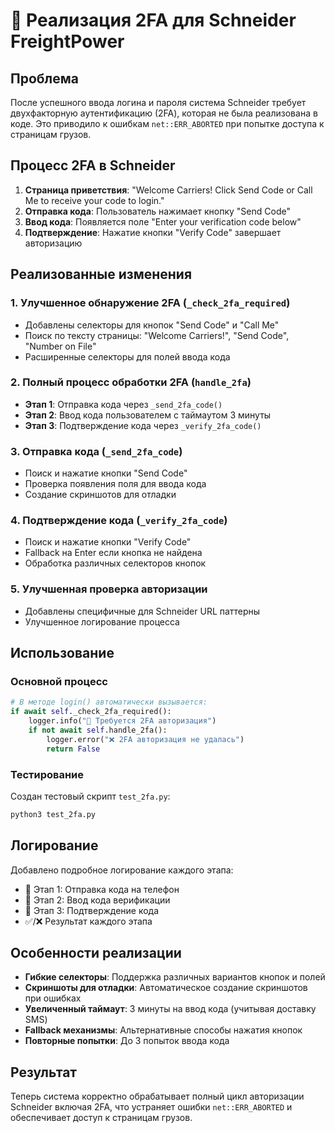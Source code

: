 # 🔐 Реализация 2FA для Schneider FreightPower

## Проблема
После успешного ввода логина и пароля система Schneider требует двухфакторную аутентификацию (2FA), которая не была реализована в коде. Это приводило к ошибкам `net::ERR_ABORTED` при попытке доступа к страницам грузов.

## Процесс 2FA в Schneider
1. **Страница приветствия**: "Welcome Carriers! Click Send Code or Call Me to receive your code to login."
2. **Отправка кода**: Пользователь нажимает кнопку "Send Code"
3. **Ввод кода**: Появляется поле "Enter your verification code below"
4. **Подтверждение**: Нажатие кнопки "Verify Code" завершает авторизацию

## Реализованные изменения

### 1. Улучшенное обнаружение 2FA (`_check_2fa_required`)
- Добавлены селекторы для кнопок "Send Code" и "Call Me"
- Поиск по тексту страницы: "Welcome Carriers!", "Send Code", "Number on File"
- Расширенные селекторы для полей ввода кода

### 2. Полный процесс обработки 2FA (`handle_2fa`)
- **Этап 1**: Отправка кода через `_send_2fa_code()`
- **Этап 2**: Ввод кода пользователем с таймаутом 3 минуты
- **Этап 3**: Подтверждение кода через `_verify_2fa_code()`

### 3. Отправка кода (`_send_2fa_code`)
- Поиск и нажатие кнопки "Send Code"
- Проверка появления поля для ввода кода
- Создание скриншотов для отладки

### 4. Подтверждение кода (`_verify_2fa_code`)
- Поиск и нажатие кнопки "Verify Code"
- Fallback на Enter если кнопка не найдена
- Обработка различных селекторов кнопок

### 5. Улучшенная проверка авторизации
- Добавлены специфичные для Schneider URL паттерны
- Улучшенное логирование процесса

## Использование

### Основной процесс
```python
# В методе login() автоматически вызывается:
if await self._check_2fa_required():
    logger.info("🔐 Требуется 2FA авторизация")
    if not await self.handle_2fa():
        logger.error("❌ 2FA авторизация не удалась")
        return False
```

### Тестирование
Создан тестовый скрипт `test_2fa.py`:
```bash
python3 test_2fa.py
```

## Логирование
Добавлено подробное логирование каждого этапа:
- 📱 Этап 1: Отправка кода на телефон
- 📱 Этап 2: Ввод кода верификации  
- 📱 Этап 3: Подтверждение кода
- ✅/❌ Результат каждого этапа

## Особенности реализации
- **Гибкие селекторы**: Поддержка различных вариантов кнопок и полей
- **Скриншоты для отладки**: Автоматическое создание скриншотов при ошибках
- **Увеличенный таймаут**: 3 минуты на ввод кода (учитывая доставку SMS)
- **Fallback механизмы**: Альтернативные способы нажатия кнопок
- **Повторные попытки**: До 3 попыток ввода кода

## Результат
Теперь система корректно обрабатывает полный цикл авторизации Schneider включая 2FA, что устраняет ошибки `net::ERR_ABORTED` и обеспечивает доступ к страницам грузов.